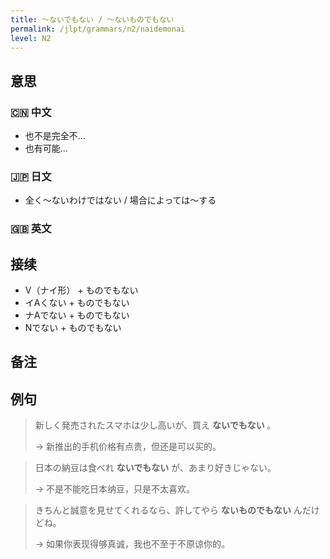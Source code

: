 ```yaml
---
title: 〜ないでもない / 〜ないものでもない
permalink: /jlpt/grammars/n2/naidemonai
level: N2
---
```


## 意思

### 🇨🇳 中文

- 也不是完全不...
- 也有可能...

### 🇯🇵 日文

- 全く〜ないわけではない / 場合によっては〜する

### 🇬🇧 英文


## 接续

- V（ナイ形） + ものでもない
- イAくない + ものでもない
- ナAでない + ものでもない
- Nでない + ものでもない

## 备注


## 例句

> 新しく発売されたスマホは少し高いが、買え **ないでもない** 。
>
> →  新推出的手机价格有点贵，但还是可以买的。

> 日本の納豆は食べれ **ないでもない** が、あまり好きじゃない。
>
> → 不是不能吃日本纳豆，只是不太喜欢。

> きちんと誠意を見せてくれるなら、許してやら **ないものでもない** んだけどね。
>
> → 如果你表现得够真诚，我也不至于不原谅你的。

